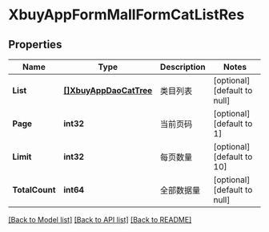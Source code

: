 # XbuyAppFormMallFormCatListRes

## Properties
Name | Type | Description | Notes
------------ | ------------- | ------------- | -------------
**List** | [**[]XbuyAppDaoCatTree**](xbuy.app.dao.CatTree.md) | 类目列表 | [optional] [default to null]
**Page** | **int32** | 当前页码 | [optional] [default to 1]
**Limit** | **int32** | 每页数量 | [optional] [default to 10]
**TotalCount** | **int64** | 全部数据量 | [optional] [default to null]

[[Back to Model list]](../README.md#documentation-for-models) [[Back to API list]](../README.md#documentation-for-api-endpoints) [[Back to README]](../README.md)

